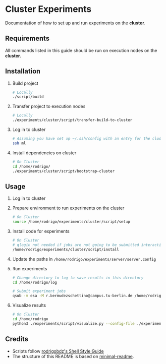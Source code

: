 # Cluster Experiments

Documentation of how to set up and run experiments on the **cluster**.

## Requirements

All commands listed in this guide should be run on execution nodes on the **cluster**.

## Installation

1. Build project

   ```sh
   # Locally
   ./script/build
   ```

1. Transfer project to execution nodes

   ```sh
   # Locally
   ./experiments/cluster/script/transfer-build-to-cluster
   ```

1. Log in to cluster

   ```sh
   # Assuming you have set up ~/.ssh/config with an entry for the cluster with HostName 'ml'
   ssh ml
   ```

1. Install dependencies on cluster

   ```sh
   # On Cluster
   cd /home/rodrigo/
   ./experiments/cluster/script/bootstrap-cluster
   ```

## Usage

1. Log in to cluster

1. Prepare environment to run experiments on the cluster

   ```sh
   # On Cluster
   source /home/rodrigo/experiments/cluster/script/setup
   ```

1. Install code for experiments

   ```sh
   # On Cluster
   # qlogin not needed if jobs are not going to be submitted interactively
   /home/rodrigo/experiments/cluster/script/install
   ```

1. Update the paths in `/home/rodrigo/experiments/server/server.config`

1. Run experiments

   ```sh
   # Change directory to log to save results in this directory
   cd /home/rodrigo/log

   # Submit experiment jobs
   qsub -m esa -M r.bermudezschettino@campus.tu-berlin.de /home/rodrigo/experiments/cluster/script/run-lrp-pf.sh
   ```

1. Visualize results

   ```sh
   # On Cluster
   cd /home/rodrigo
   python3 ./experiments/script/visualize.py --config-file ./experiments/cluster/cluster.config
   ```

## Credits

- Scripts follow [rodrigobdz's Shell Style Guide](https://github.com/rodrigobdz/styleguide-sh)
- The structure of this README is based on [minimal-readme](https://github.com/rodrigobdz/minimal-readme).
